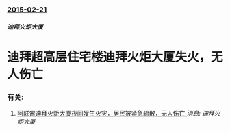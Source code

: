 ### [2015-02-21](/news/2015/02/21/index.md)

##### 迪拜火炬大厦
# 迪拜超高层住宅楼迪拜火炬大厦失火，无人伤亡




### 有关:

1. [阿联酋迪拜火炬大厦夜间发生火灾，居民被紧急疏散，无人伤亡 ](/news/2017/08/3/阿联酋迪拜火炬大厦夜间发生火灾-居民被紧急疏散-无人伤亡.md) _消息: 迪拜火炬大厦_
